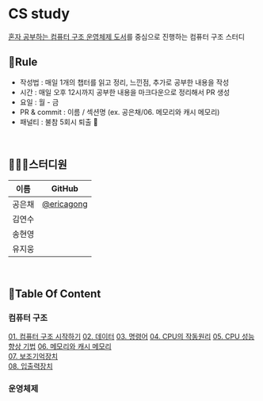 # CS study

[혼자 공부하는 컴퓨터 구조 운영체제 도서](https://www.aladin.co.kr/shop/wproduct.aspx?ItemId=299521395)를 중심으로 진행하는 컴퓨터 구조 스터디

## 🤝Rule

- 작성법 : 매일 1개의 챕터를 읽고 정리, 느낀점, 추가로 공부한 내용을 작성
- 시간 : 매일 오후 12시까지 공부한 내용을 마크다운으로 정리해서 PR 생성
- 요일 : 월 - 금
- PR & commit : 이름 / 섹션명 (ex. 공은채/06. 메모리와 캐시 메모리)
- 패널티 : 불참 5회시 퇴출 👻

<br>

## 👨‍👦‍👦스터디원

| 이름   | GitHub                                     |
| ------ | ------------------------------------------ |
| 공은채 | [@ericagong](https://github.com/ericagong) |
| 김연수 |                                            |
| 송현영 |                                            |
| 유지웅 |                                            |

<br>

## 📃Table Of Content

### 컴퓨터 구조

[01. 컴퓨터 구조 시작하기](./01.컴퓨터-구조-시작하기)
[02. 데이터](./02.데이터/)
[03. 명령어](./03.명령어/)
[04. CPU의 작동원리](./04.CPU의-작동원리/)
[05. CPU 성능 향상 기법](./05.CPU-성능-향상-기법/)
[06. 메모리와 캐시 메모리](./06.메모리와-캐시-메모리/)  
[07. 보조기억장치](./07.보조기억장치/)  
[08. 입출력장치](./08.입출력장치/)

### 운영체제
